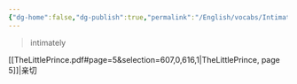 ```yaml
---
{"dg-home":false,"dg-publish":true,"permalink":"/English/vocabs/Intimately/","dgPassFrontmatter":true}
---
```



> intimately

[[TheLittlePrince.pdf#page=5&selection=607,0,616,1|TheLittlePrince, page 5]]|亲切